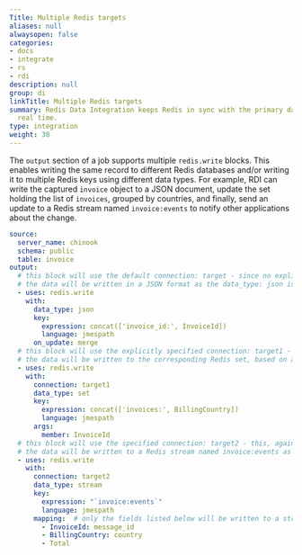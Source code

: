 ```yaml
---
Title: Multiple Redis targets
aliases: null
alwaysopen: false
categories:
- docs
- integrate
- rs
- rdi
description: null
group: di
linkTitle: Multiple Redis targets
summary: Redis Data Integration keeps Redis in sync with the primary database in near
  real time.
type: integration
weight: 30
---
```


The `output` section of a job supports multiple `redis.write` blocks. This enables writing the same record to different Redis databases and/or writing it to multiple Redis keys using different data types. For example, RDI can write the captured `invoice` object to a JSON document, update the set holding the list of `invoices`, grouped by countries, and finally, send an update to a Redis stream named `invoice:events` to notify other applications about the change. 

```yaml
source:
  server_name: chinook
  schema: public
  table: invoice
output:
  # this block will use the default connection: target - since no explicit connections is specified,
  # the data will be written in a JSON format as the data_type: json is specified for the block 
  - uses: redis.write
    with:
      data_type: json
      key:
        expression: concat(['invoice_id:', InvoiceId])
        language: jmespath
      on_update: merge
  # this block will use the explicitly specified connection: target1 - it must be defined in config.yaml
  # the data will be written to the corresponding Redis set, based on a value of the key expression
  - uses: redis.write
    with:
      connection: target1
      data_type: set
      key:
        expression: concat(['invoices:', BillingCountry])
        language: jmespath
      args:
        member: InvoiceId
  # this block will use the specified connection: target2 - this, again, has to be defined in config.yaml
  # the data will be written to a Redis stream named invoice:events as specified in the key expression
  - uses: redis.write
    with:
      connection: target2
      data_type: stream
      key:
        expression: "`invoice:events`"
        language: jmespath
      mapping:  # only the fields listed below will be written to a stream message, with two of them renamed as message_id and country
        - InvoiceId: message_id
        - BillingCountry: country
        - Total
```